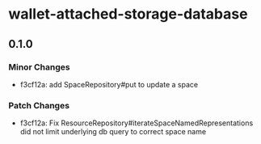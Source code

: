 # wallet-attached-storage-database

## 0.1.0

### Minor Changes

- f3cf12a: add SpaceRepository#put to update a space

### Patch Changes

- f3cf12a: Fix ResourceRepository#iterateSpaceNamedRepresentations did not limit underlying db query to correct space name
